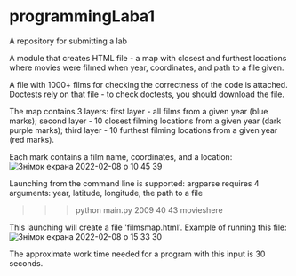 # programmingLaba1
A repository for submitting a lab

A module that creates HTML file - a map with closest and furthest locations where movies
were filmed when year, coordinates, and path to a file given.

A file with 1000+ films for checking the correctness of the code is attached.
Doctests rely on that file - to check doctests, you should download the file.
 
The map contains 3 layers:
  first layer - all films from a given year (blue marks);
  second layer - 10 closest filming locations from a given year (dark purple marks);
  third layer - 10 furthest filming locations from a given year (red marks).
  
  Each mark contains a film name, coordinates, and a location: ![Знімок екрана 2022-02-08 о 10 45 39](https://user-images.githubusercontent.com/92575094/152950611-17da3243-de54-4082-b09c-5f4af8e33fe7.png)

Launching from the command line is supported:
argparse requires 4 arguments: year, latitude, longitude, the path to a file
>>> python main.py 2009 40 43 movieshere

This launching will create a file 'filmsmap.html'.
Example of running this file: ![Знімок екрана 2022-02-08 о 15 33 30](https://user-images.githubusercontent.com/92575094/152997662-0cb863ee-ee09-4c3c-a4eb-622b3af9ec92.png)

The approximate work time needed for a program with this input is 30 seconds.
